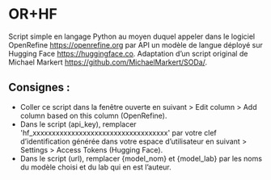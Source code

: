 # OR+HF
Script simple en langage Python au moyen duquel appeler dans le logiciel OpenRefine <https://openrefine.org> par API un modèle de langue déployé sur Hugging Face <https://huggingface.co>. Adaptation d’un script original de Michael Markert <https://github.com/MichaelMarkert/SODa/>.

## Consignes :
- Coller ce script dans la fenêtre ouverte en suivant > Edit column > Add column based on this column (OpenRefine).
- Dans le script (api_key), remplacer 'hf_xxxxxxxxxxxxxxxxxxxxxxxxxxxxxxxxxxx' par votre clef d’identification générée dans votre espace d’utilisateur en suivant > Settings > Access Tokens (Hugging Face).
- Dans le script (url), remplacer {model_nom} et {model_lab} par les noms du modèle choisi et du lab qui en est l’auteur.
